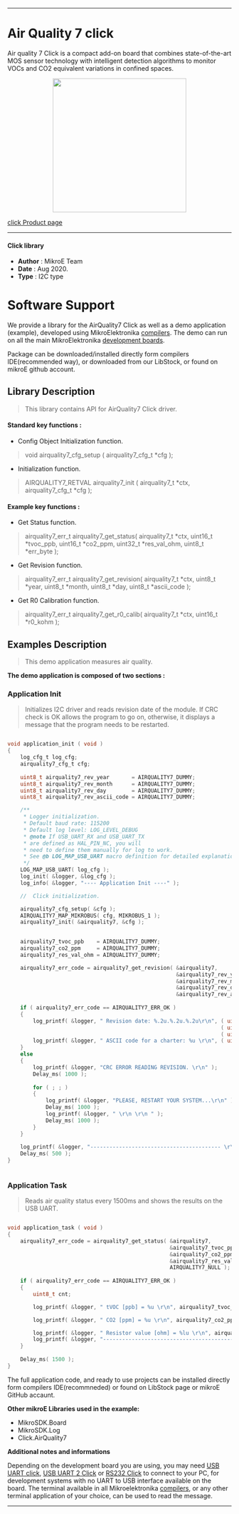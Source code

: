 
---
# Air Quality 7 click

Air quality 7 Click is a compact add-on board that combines state-of-the-art MOS sensor technology with intelligent detection algorithms to monitor VOCs and CO2 equivalent variations in confined spaces.

<p align="center">
  <img src="https://download.mikroe.com/images/click_for_ide/airquality7_click.png" height=300px>
</p>


[click Product page](https://www.mikroe.com/air-quality-7-click)

---


#### Click library 

- **Author**        : MikroE Team
- **Date**          : Aug 2020.
- **Type**          : I2C type


# Software Support

We provide a library for the AirQuality7 Click 
as well as a demo application (example), developed using MikroElektronika 
[compilers](https://shop.mikroe.com/compilers). 
The demo can run on all the main MikroElektronika [development boards](https://shop.mikroe.com/development-boards).

Package can be downloaded/installed directly form compilers IDE(recommended way), or downloaded from our LibStock, or found on mikroE github account. 

## Library Description

> This library contains API for AirQuality7 Click driver.

#### Standard key functions :

- Config Object Initialization function.
> void airquality7_cfg_setup ( airquality7_cfg_t *cfg ); 
 
- Initialization function.
> AIRQUALITY7_RETVAL airquality7_init ( airquality7_t *ctx, airquality7_cfg_t *cfg );

#### Example key functions :

- Get Status function.
> airquality7_err_t airquality7_get_status( airquality7_t *ctx, uint16_t *tvoc_ppb, uint16_t *co2_ppm, uint32_t *res_val_ohm, uint8_t *err_byte );
 
- Get Revision function.
> airquality7_err_t airquality7_get_revision( airquality7_t *ctx, uint8_t *year, uint8_t *month, uint8_t *day, uint8_t *ascii_code );

- Get R0 Calibration function.
> airquality7_err_t airquality7_get_r0_calib( airquality7_t *ctx, uint16_t *r0_kohm );

## Examples Description

> This demo application measures air quality.

**The demo application is composed of two sections :**

### Application Init 

> Initializes I2C driver and reads revision date of the module. 
> If CRC check is OK allows the program to go on, otherwise, it displays a message that
> the program needs to be restarted.

```c

void application_init ( void )
{
    log_cfg_t log_cfg;
    airquality7_cfg_t cfg;
    
    uint8_t airquality7_rev_year       = AIRQUALITY7_DUMMY;
    uint8_t airquality7_rev_month      = AIRQUALITY7_DUMMY;
    uint8_t airquality7_rev_day        = AIRQUALITY7_DUMMY;
    uint8_t airquality7_rev_ascii_code = AIRQUALITY7_DUMMY;

    /** 
     * Logger initialization.
     * Default baud rate: 115200
     * Default log level: LOG_LEVEL_DEBUG
     * @note If USB_UART_RX and USB_UART_TX 
     * are defined as HAL_PIN_NC, you will 
     * need to define them manually for log to work. 
     * See @b LOG_MAP_USB_UART macro definition for detailed explanation.
     */
    LOG_MAP_USB_UART( log_cfg );
    log_init( &logger, &log_cfg );
    log_info( &logger, "---- Application Init ----" );

    //  Click initialization.

    airquality7_cfg_setup( &cfg );
    AIRQUALITY7_MAP_MIKROBUS( cfg, MIKROBUS_1 );
    airquality7_init( &airquality7, &cfg );

    
    airquality7_tvoc_ppb    = AIRQUALITY7_DUMMY;
    airquality7_co2_ppm     = AIRQUALITY7_DUMMY;
    airquality7_res_val_ohm = AIRQUALITY7_DUMMY;

    airquality7_err_code = airquality7_get_revision( &airquality7, 
                                                     &airquality7_rev_year,
                                                     &airquality7_rev_month,
                                                     &airquality7_rev_day,
                                                     &airquality7_rev_ascii_code );
    
    if ( airquality7_err_code == AIRQUALITY7_ERR_OK )
    {
        log_printf( &logger, " Revision date: %.2u.%.2u.%.2u\r\n", ( uint16_t ) airquality7_rev_day, 
                                                                   ( uint16_t ) airquality7_rev_month,
                                                                   ( uint16_t ) airquality7_rev_year );
        log_printf( &logger, " ASCII code for a charter: %u \r\n", ( uint16_t ) airquality7_rev_ascii_code );
    }
    else
    {
        log_printf( &logger, "CRC ERROR READING REVISION. \r\n" );
        Delay_ms( 1000 );
        
        for ( ; ; )
        {
            log_printf( &logger, "PLEASE, RESTART YOUR SYSTEM...\r\n" );
            Delay_ms( 1000 );
            log_printf( &logger, " \r\n \r\n " );
            Delay_ms( 1000 );
        }
    }
    
    log_printf( &logger, "----------------------------------------- \r\n" );
    Delay_ms( 500 );
}
  
```

### Application Task

> Reads air quality status every 1500ms and shows the results on the USB UART.

```c

void application_task ( void )
{
    airquality7_err_code = airquality7_get_status( &airquality7, 
                                                   &airquality7_tvoc_ppb, 
                                                   &airquality7_co2_ppm,
                                                   &airquality7_res_val_ohm, 
                                                   AIRQUALITY7_NULL );
        
    if ( airquality7_err_code == AIRQUALITY7_ERR_OK )
    {
        uint8_t cnt;

        log_printf( &logger, " tVOC [ppb] = %u \r\n", airquality7_tvoc_ppb );

        log_printf( &logger, " CO2 [ppm] = %u \r\n", airquality7_co2_ppm );

        log_printf( &logger, " Resistor value [ohm] = %lu \r\n", airquality7_res_val_ohm );
        log_printf( &logger, "----------------------------------------- \r\n" );
    }
    
    Delay_ms( 1500 );
} 

```


The full application code, and ready to use projects can be  installed directly form compilers IDE(recommneded) or found on LibStock page or mikroE GitHub accaunt.

**Other mikroE Libraries used in the example:** 

- MikroSDK.Board
- MikroSDK.Log
- Click.AirQuality7

**Additional notes and informations**

Depending on the development board you are using, you may need 
[USB UART click](https://shop.mikroe.com/usb-uart-click), 
[USB UART 2 Click](https://shop.mikroe.com/usb-uart-2-click) or 
[RS232 Click](https://shop.mikroe.com/rs232-click) to connect to your PC, for 
development systems with no UART to USB interface available on the board. The 
terminal available in all Mikroelektronika 
[compilers](https://shop.mikroe.com/compilers), or any other terminal application 
of your choice, can be used to read the message.



---
